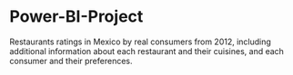 # Power-BI-Project
Restaurants ratings in Mexico by real consumers from 2012, including additional information about each restaurant and their cuisines, and each consumer and their preferences.
